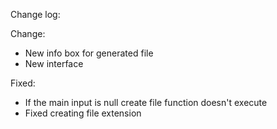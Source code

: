 Change log:

Change:

- New info box for generated file
- New interface

Fixed:

- If the main input is null create file function doesn't execute
- Fixed creating file extension
